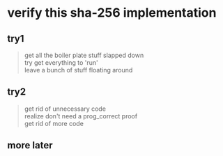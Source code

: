 # verify this sha-256 implementation

## try1
> get all the boiler plate stuff slapped down  
> try get everything to 'run'  
> leave a bunch of stuff floating around  

## try2
> get rid of unnecessary code  
> realize don't need a prog_correct proof  
> get rid of more code  

## more later